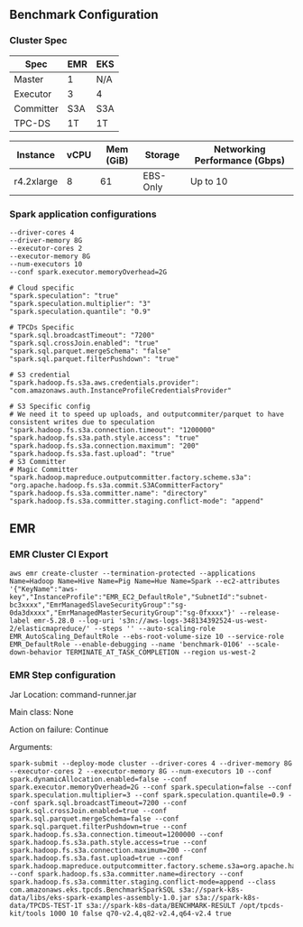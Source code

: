 ## Benchmark Configuration

### Cluster Spec

|   Spec    |  EMR  |    EKS    |
|-----------|-------|-----------|
|   Master  |  1	  |     N/A   |
|  Executor	|  3	  |     4     |
| Committer	|  S3A  |    S3A    |
|  TPC-DS   |  1T   |     1T    |


| Instance 	  | vCPU 	| Mem (GiB) | Storage 	| Networking Performance (Gbps)	|
|-----------	|-------|----------	|----------	|-------------------------------|
| r4.2xlarge	|  8	  |     61   	|  EBS-Only |         Up to 10     	        |


### Spark application configurations

```shell
--driver-cores 4
--driver-memory 8G
--executor-cores 2
--executor-memory 8G
--num-executors 10
--conf spark.executor.memoryOverhead=2G
```

```
# Cloud specific
"spark.speculation": "true"
"spark.speculation.multiplier": "3"
"spark.speculation.quantile": "0.9"

# TPCDs Specific
"spark.sql.broadcastTimeout": "7200"
"spark.sql.crossJoin.enabled": "true"
"spark.sql.parquet.mergeSchema": "false"
"spark.sql.parquet.filterPushdown": "true"

# S3 credential
"spark.hadoop.fs.s3a.aws.credentials.provider": "com.amazonaws.auth.InstanceProfileCredentialsProvider"

# S3 Specific config
# We need it to speed up uploads, and outputcommiter/parquet to have consistent writes due to speculation
"spark.hadoop.fs.s3a.connection.timeout": "1200000"
"spark.hadoop.fs.s3a.path.style.access": "true"
"spark.hadoop.fs.s3a.connection.maximum": "200"
"spark.hadoop.fs.s3a.fast.upload": "true"
# S3 Committer
# Magic Committer
"spark.hadoop.mapreduce.outputcommitter.factory.scheme.s3a": "org.apache.hadoop.fs.s3a.commit.S3ACommitterFactory"
"spark.hadoop.fs.s3a.committer.name": "directory"
"spark.hadoop.fs.s3a.committer.staging.conflict-mode": "append"
```

## EMR

### EMR Cluster CI Export

```
aws emr create-cluster --termination-protected --applications Name=Hadoop Name=Hive Name=Pig Name=Hue Name=Spark --ec2-attributes '{"KeyName":"aws-key","InstanceProfile":"EMR_EC2_DefaultRole","SubnetId":"subnet-bc3xxxx","EmrManagedSlaveSecurityGroup":"sg-0da3dxxxx","EmrManagedMasterSecurityGroup":"sg-0fxxxx"}' --release-label emr-5.28.0 --log-uri 's3n://aws-logs-348134392524-us-west-2/elasticmapreduce/' --steps '' --auto-scaling-role EMR_AutoScaling_DefaultRole --ebs-root-volume-size 10 --service-role EMR_DefaultRole --enable-debugging --name 'benchmark-0106' --scale-down-behavior TERMINATE_AT_TASK_COMPLETION --region us-west-2
```

### EMR Step configuration

Jar Location: command-runner.jar

Main class: None

Action on failure: Continue

Arguments:

```
spark-submit --deploy-mode cluster --driver-cores 4 --driver-memory 8G --executor-cores 2 --executor-memory 8G --num-executors 10 --conf spark.dynamicAllocation.enabled=false --conf spark.executor.memoryOverhead=2G --conf spark.speculation=false --conf spark.speculation.multiplier=3 --conf spark.speculation.quantile=0.9 --conf spark.sql.broadcastTimeout=7200 --conf spark.sql.crossJoin.enabled=true --conf spark.sql.parquet.mergeSchema=false --conf spark.sql.parquet.filterPushdown=true --conf spark.hadoop.fs.s3a.connection.timeout=1200000 --conf spark.hadoop.fs.s3a.path.style.access=true --conf spark.hadoop.fs.s3a.connection.maximum=200 --conf spark.hadoop.fs.s3a.fast.upload=true --conf spark.hadoop.mapreduce.outputcommitter.factory.scheme.s3a=org.apache.hadoop.fs.s3a.commit.S3ACommitterFactory --conf spark.hadoop.fs.s3a.committer.name=directory --conf spark.hadoop.fs.s3a.committer.staging.conflict-mode=append --class com.amazonaws.eks.tpcds.BenchmarkSparkSQL s3a://spark-k8s-data/libs/eks-spark-examples-assembly-1.0.jar s3a://spark-k8s-data/TPCDS-TEST-1T s3a://spark-k8s-data/BENCHMARK-RESULT /opt/tpcds-kit/tools 1000 10 false q70-v2.4,q82-v2.4,q64-v2.4 true
```